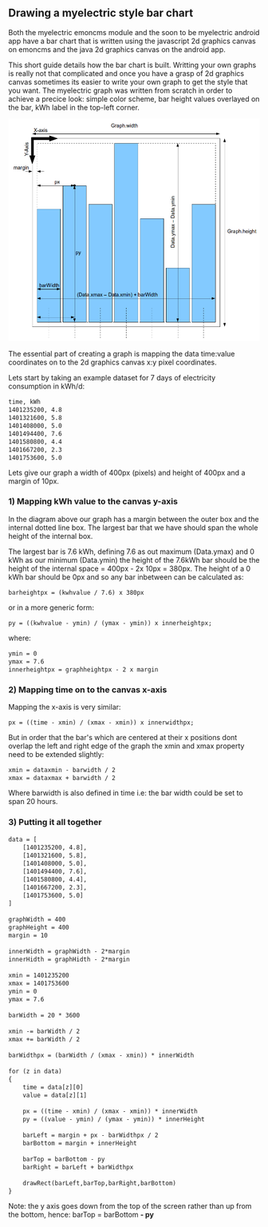 ## Drawing a myelectric style bar chart

Both the myelectric emoncms module and the soon to be myelectric android app have a bar chart that is written using the javascript 2d graphics canvas on emoncms and the java 2d graphics canvas on the android app.

This short guide details how the bar chart is built. Writting your own graphs is really not that complicated and once you have a grasp of 2d graphics canvas sometimes its easier to write your own graph to get the style that you want. The myelectric graph was written from scratch in order to achieve a precice look: simple color scheme, bar height values overlayed on the bar, kWh label in the top-left corner.

![Bar chart](files/bargraphic.png)

The essential part of creating a graph is mapping the data time:value coordinates on to the 2d graphics canvas x:y pixel coordinates. 

Lets start by taking an example dataset for 7 days of electricity consumption in kWh/d:

    time, kWh
    1401235200, 4.8
    1401321600, 5.8
    1401408000, 5.0
    1401494400, 7.6
    1401580800, 4.4
    1401667200, 2.3
    1401753600, 5.0
    
Lets give our graph a width of 400px (pixels) and height of 400px and a margin of 10px.

### 1) Mapping kWh value to the canvas y-axis

In the diagram above our graph has a margin between the outer box and the internal dotted line box. The largest bar that we have should span the whole height of the internal box.

The largest bar is 7.6 kWh, defining 7.6 as out maximum (Data.ymax) and 0 kWh as our minimum (Data.ymin) the height of the 7.6kWh bar should be the height of the internal space = 400px - 2x 10px = 380px. The height of a 0 kWh bar should be 0px and so any bar inbetween can be calculated as:

    barheightpx = (kwhvalue / 7.6) x 380px
    
or in a more generic form:

    py = ((kwhvalue - ymin) / (ymax - ymin)) x innerheightpx;
    
where:

    ymin = 0
    ymax = 7.6
    innerheightpx = graphheightpx - 2 x margin
    

### 2) Mapping time on to the canvas x-axis

Mapping the x-axis is very similar:

    px = ((time - xmin) / (xmax - xmin)) x innerwidthpx;
    
But in order that the bar's which are centered at their x positions dont overlap the left and right edge of the graph the xmin and xmax property need to be extended slightly:

    xmin = dataxmin - barwidth / 2
    xmax = dataxmax + barwidth / 2
    
Where barwidth is also defined in time i.e: the bar width could be set to span 20 hours.    

### 3) Putting it all together

    data = [
        [1401235200, 4.8],
        [1401321600, 5.8],
        [1401408000, 5.0],
        [1401494400, 7.6],
        [1401580800, 4.4],
        [1401667200, 2.3],
        [1401753600, 5.0]
    ]
    
    graphWidth = 400
    graphHeight = 400
    margin = 10
    
    innerWidth = graphWidth - 2*margin
    innerHidth = graphHidth - 2*margin
    
    xmin = 1401235200
    xmax = 1401753600
    ymin = 0
    ymax = 7.6
    
    barWidth = 20 * 3600
    
    xmin -= barWidth / 2
    xmax += barWidth / 2
    
    barWidthpx = (barWidth / (xmax - xmin)) * innerWidth
    
    for (z in data)
    {
        time = data[z][0]
        value = data[z][1]
        
        px = ((time - xmin) / (xmax - xmin)) * innerWidth
        py = ((value - ymin) / (ymax - ymin)) * innerHeight
            
        barLeft = margin + px - barWidthpx / 2
        barBottom = margin + innerHeight
            
        barTop = barBottom - py
        barRight = barLeft + barWidthpx
        
        drawRect(barLeft,barTop,barRight,barBottom)
    }
    
    
Note: the y axis goes down from the top of the screen rather than up from the bottom, hence: barTop = barBottom **- py**
